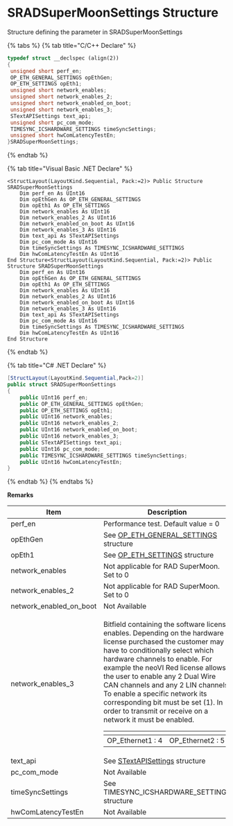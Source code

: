 # SRADSuperMoonSettings Structure

Structure defining the parameter in SRADSuperMoonSettings

{% tabs %}
{% tab title="C/C++ Declare" %}
```cpp
typedef struct __declspec (align(2))
{
 unsigned short perf_en;
 OP_ETH_GENERAL_SETTINGS opEthGen;
 OP_ETH_SETTINGS opEth1;
 unsigned short network_enables;
 unsigned short network_enables_2;
 unsigned short network_enabled_on_boot;
 unsigned short network_enables_3;
 STextAPISettings text_api;
 unsigned short pc_com_mode;
 TIMESYNC_ICSHARDWARE_SETTINGS timeSyncSettings;
 unsigned short hwComLatencyTestEn;
}SRADSuperMoonSettings;
```
{% endtab %}

{% tab title="Visual Basic .NET Declare" %}
```vbnet
<StructLayout(LayoutKind.Sequential, Pack:=2)> Public Structure SRADSuperMoonSettings
    Dim perf_en As UInt16
    Dim opEthGen As OP_ETH_GENERAL_SETTINGS
    Dim opEth1 As OP_ETH_SETTINGS
    Dim network_enables As UInt16
    Dim network_enables_2 As UInt16
    Dim network_enabled_on_boot As UInt16
    Dim network_enables_3 As UInt16
    Dim text_api As STextAPISettings
    Dim pc_com_mode As UInt16
    Dim timeSyncSettings As TIMESYNC_ICSHARDWARE_SETTINGS
    Dim hwComLatencyTestEn As UInt16
End Structure<StructLayout(LayoutKind.Sequential, Pack:=2)> Public Structure SRADSuperMoonSettings
    Dim perf_en As UInt16
    Dim opEthGen As OP_ETH_GENERAL_SETTINGS
    Dim opEth1 As OP_ETH_SETTINGS
    Dim network_enables As UInt16
    Dim network_enables_2 As UInt16
    Dim network_enabled_on_boot As UInt16
    Dim network_enables_3 As UInt16
    Dim text_api As STextAPISettings
    Dim pc_com_mode As UInt16
    Dim timeSyncSettings As TIMESYNC_ICSHARDWARE_SETTINGS
    Dim hwComLatencyTestEn As UInt16
End Structure
```
{% endtab %}

{% tab title="C# .NET Declare" %}
```csharp
[StructLayout(LayoutKind.Sequential,Pack=2)]
public struct SRADSuperMoonSettings
{
    public UInt16 perf_en;
    public OP_ETH_GENERAL_SETTINGS opEthGen;
    public OP_ETH_SETTINGS opEth1;
    public UInt16 network_enables;
    public UInt16 network_enables_2;
    public UInt16 network_enabled_on_boot;
    public UInt16 network_enables_3;
    public STextAPISettings text_api;
    public UInt16 pc_com_mode;
    public TIMESYNC_ICSHARDWARE_SETTINGS timeSyncSettings;
    public UInt16 hwComLatencyTestEn;
}
```
{% endtab %}
{% endtabs %}

**Remarks**

| Item                       | Description                                                                                                                                                                                                                                                                                                                                                                                                                                                                                                                                                                                       |
| -------------------------- | ------------------------------------------------------------------------------------------------------------------------------------------------------------------------------------------------------------------------------------------------------------------------------------------------------------------------------------------------------------------------------------------------------------------------------------------------------------------------------------------------------------------------------------------------------------------------------------------------- |
| perf\_en                   | Performance test. Default value = 0                                                                                                                                                                                                                                                                                                                                                                                                                                                                                                                                                               |
| opEthGen                   | See [OP\_ETH\_GENERAL\_SETTINGS](sub-setting-structures-overview-intrepidcs-api/op\_eth\_general\_settings-structure.md) structure                                                                                                                                                                                                                                                                                                                                                                                                                                                                |
| opEth1                     | See [OP\_ETH\_SETTINGS](sub-setting-structures-overview-intrepidcs-api/ethernet\_settings-structure.md) structure                                                                                                                                                                                                                                                                                                                                                                                                                                                                                 |
| network\_enables           | Not applicable for RAD SuperMoon. Set to 0                                                                                                                                                                                                                                                                                                                                                                                                                                                                                                                                                        |
| network\_enables\_2        | Not applicable for RAD SuperMoon. Set to 0                                                                                                                                                                                                                                                                                                                                                                                                                                                                                                                                                        |
| network\_enabled\_on\_boot | Not Available                                                                                                                                                                                                                                                                                                                                                                                                                                                                                                                                                                                     |
| network\_enables\_3        | <p>Bitfield containing the software license enables. Depending on the hardware license purchased the customer may have to conditionally select which hardware channels to enable. For example the neoVI Red license allows the user to enable any 2 Dual Wire CAN channels and any 2 LIN channels. To enable a specific network its corresponding bit must be set (1). In order to transmit or receive on a network it must be enabled.</p><table data-header-hidden><thead><tr><th></th><th></th></tr></thead><tbody><tr><td>OP_Ethernet1 : 4</td><td>OP_Ethernet2 : 5</td></tr></tbody></table> |
| text\_api                  | See [STextAPISettings](sub-setting-structures-overview-intrepidcs-api/stextapisettings-structure.md) structure                                                                                                                                                                                                                                                                                                                                                                                                                                                                                    |
| pc\_com\_mode              | Not Available                                                                                                                                                                                                                                                                                                                                                                                                                                                                                                                                                                                     |
| timeSyncSettings           | See TIMESYNC\_ICSHARDWARE\_SETTINGS structure                                                                                                                                                                                                                                                                                                                                                                                                                                                                                                                                                     |
| hwComLatencyTestEn         | Not Available                                                                                                                                                                                                                                                                                                                                                                                                                                                                                                                                                                                     |
